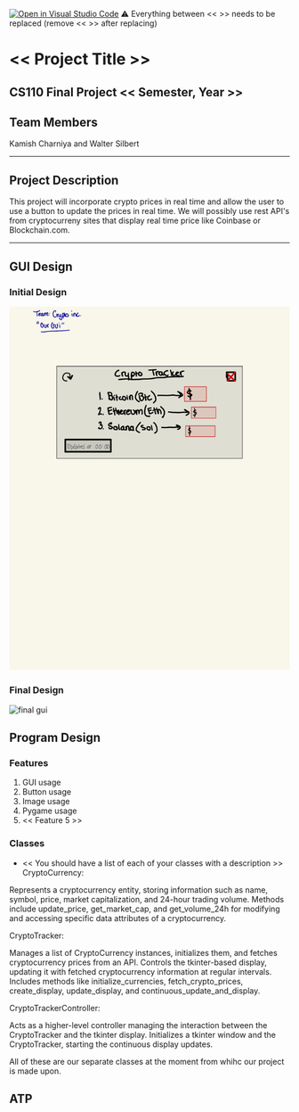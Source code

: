 [![Open in Visual Studio Code](https://classroom.github.com/assets/open-in-vscode-718a45dd9cf7e7f842a935f5ebbe5719a5e09af4491e668f4dbf3b35d5cca122.svg)](https://classroom.github.com/online_ide?assignment_repo_id=12803321&assignment_repo_type=AssignmentRepo)
:warning: Everything between << >> needs to be replaced (remove << >> after replacing)

# << Project Title >>
## CS110 Final Project  << Semester, Year >>

## Team Members

 Kamish Charniya and Walter Silbert 

***

## Project Description

 This project will incorporate crypto prices in real time and allow the user to use a button to update the prices in real time. We will possibly use rest API's from cryptocurreny sites that display real time price like Coinbase or Blockchain.com.

***    

## GUI Design

### Initial Design

![initial gui](assets/gui.jpg)

### Final Design

![final gui](assets/finalgui.jpg)

## Program Design

### Features

1. GUI usage
2. Button usage
3. Image usage
4. Pygame usage
5. << Feature 5 >>

### Classes

- << You should have a list of each of your classes with a description >>
CryptoCurrency:

Represents a cryptocurrency entity, storing information such as name, symbol, price, market capitalization, and 24-hour trading volume.
Methods include update_price, get_market_cap, and get_volume_24h for modifying and accessing specific data attributes of a cryptocurrency.

CryptoTracker:

Manages a list of CryptoCurrency instances, initializes them, and fetches cryptocurrency prices from an API.
Controls the tkinter-based display, updating it with fetched cryptocurrency information at regular intervals.
Includes methods like initialize_currencies, fetch_crypto_prices, create_display, update_display, and continuous_update_and_display.

CryptoTrackerController:

Acts as a higher-level controller managing the interaction between the CryptoTracker and the tkinter display.
Initializes a tkinter window and the CryptoTracker, starting the continuous display updates.

All of these are our separate classes at the moment from whihc our project is made upon.
## ATP


